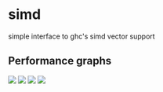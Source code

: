 simd
====

simple interface to ghc's simd vector support


Performance graphs
-------


<img src="https://raw.githubusercontent.com/mikeizbicki/simd/examples/summary16000.png">

<img src="https://raw.githubusercontent.com/mikeizbicki/simd/examples/summary1600.png">

<img src="https://raw.githubusercontent.com/mikeizbicki/simd/examples/summary160.png">

<img src="https://raw.githubusercontent.com/mikeizbicki/simd/examples/summary16.png">
